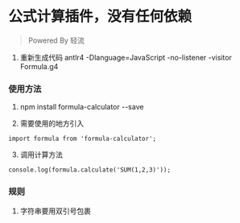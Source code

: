 # 公式计算插件，没有任何依赖

> Powered By 轻流

1. 重新生成代码 antlr4 -Dlanguage=JavaScript -no-listener -visitor Formula.g4

### 使用方法

1. npm install formula-calculator --save

2. 需要使用的地方引入

  `import formula from 'formula-calculator';`

3. 调用计算方法

  `console.log(formula.calculate('SUM(1,2,3)'));`

### 规则

1. 字符串要用双引号包裹
